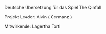 Deutsche Übersetzung für das Spiel The Qinfall 

Projekt Leader: Alvin ( Germanz )

Mitwirkende:     Lagertha
                 Torti
                 
